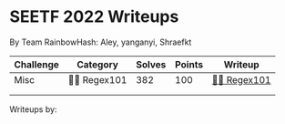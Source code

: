 # SEETF 2022 Writeups
By Team RainbowHash\: Aley, yanganyi, Shraefkt

| **Challenge** | **Category** | **Solves** | **Points** | **Writeup**                                                                                        |
|---------------|--------------|------------|------------|----------------------------------------------------------------------------------------------------|
| Misc          | 🧑‍🎓 Regex101  | 382        | 100        | [🧑‍🎓 Regex101](https://github.com/Team-Rainbow-Hash/seetf-2022-writeups/blob/main/misc/regex101.md) |
|               |              |            |            |                                                                                                    |
|               |              |            |            |                                                                                                    |

Writeups by: 